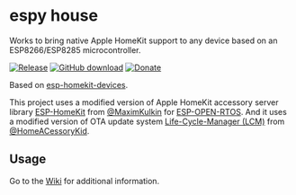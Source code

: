 # espy house

Works to bring native Apple HomeKit support to any device based on an ESP8266/ESP8285 microcontroller.

[![Release](https://img.shields.io/github/v/tag/expert-ninja/espy-house?color=red&label=release)](https://github.com/expert-ninja/espy-house)
[![GitHub download](https://img.shields.io/github/downloads/expert-ninja/espy-house/total.svg)](https://github.com/expert-ninja/espy-house/releases/latest)
[![Donate](https://img.shields.io/badge/donate-PayPal-blue.svg)](https://paypal.me/expert-ninja)

Based on [esp-homekit-devices](https://github.com/RavenSystem/esp-homekit-devices).

This project uses a modified version of Apple HomeKit accessory server library [ESP-HomeKit](https://github.com/maximkulkin/esp-homekit) from [@MaximKulkin](https://github.com/maximkulkin) for [ESP-OPEN-RTOS](https://github.com/SuperHouse/esp-open-rtos). And it uses a modified version of OTA update system [Life-Cycle-Manager (LCM)](https://github.com/HomeACcessoryKid/life-cycle-manager) from [@HomeACessoryKid](https://github.com/HomeACcessoryKid).

## Usage
Go to the [Wiki](https://github.com/expert-ninja/espy-house/wiki) for additional information.

